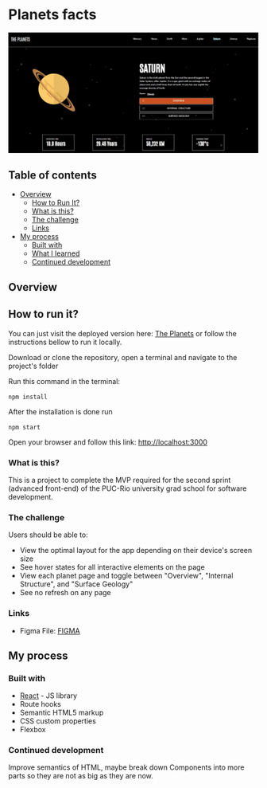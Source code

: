 # Planets facts

![alt screenshot of the program](/public/images/screenshot.jpg "Program screenshot")

## Table of contents

- [Overview](#overview)
  - [How to Run It?](#how-to-run-it)
  - [What is this?](#what-is-this)
  - [The challenge](#the-challenge)
  - [Links](#links)
- [My process](#my-process)
  - [Built with](#built-with)
  - [What I learned](#what-i-learned)
  - [Continued development](#continued-development)



## Overview

## How to run it?

You can just visit the deployed version here: [The Planets](https://planet-facts-gilt.vercel.app) or follow the instructions bellow to run it locally.

Download or clone the repository, open a terminal and navigate to the project's folder

Run this command in the terminal:
```
npm install
```

After the installation is done run 
```
npm start
```

Open your browser and follow this link: [http://localhost:3000](http://localhost:3000)

### What is this?

This is a project to complete the MVP required for the second sprint (advanced front-end) of the PUC-Rio university grad school for software development.

### The challenge

Users should be able to:

- View the optimal layout for the app depending on their device's screen size
- See hover states for all interactive elements on the page
- View each planet page and toggle between "Overview", "Internal Structure", and "Surface Geology"
- See no refresh on any page


### Links

- Figma File: [FIGMA](https://www.figma.com/file/T9Te6zgmZso49aQddxr2Qv/planets-fact-site?type=design&node-id=0%3A1&mode=design&t=OeiESYt3x9T173GM-1)


## My process

### Built with

- [React](https://reactjs.org/) - JS library
- Route hooks
- Semantic HTML5 markup
- CSS custom properties
- Flexbox

### Continued development

Improve semantics of HTML, maybe break down Components into more parts so they are not as big as they are now.


